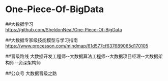 # One-Piece-Of-BigData
##大数据学习  
https://github.com/SheldonNeal/One-Piece-Of-BigData

##大数据专家级技能模型与学习指南
https://www.processon.com/mindmap/61d577cf637689065d170105

##晋级路线
大数据开发工程师--大数据算法工程师--大数据项目经理--大数据架构师--资深架构师 

##公众号
大数据晋级之路 